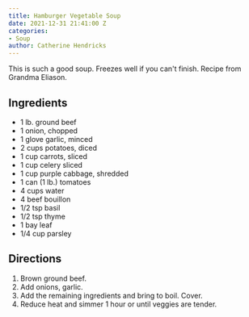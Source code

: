 ```yaml
---
title: Hamburger Vegetable Soup
date: 2021-12-31 21:41:00 Z
categories:
- Soup
author: Catherine Hendricks
---
```


This is such a good soup. Freezes well if you can't finish. Recipe from Grandma Eliason. 

## Ingredients
* 1 lb. ground beef
* 1 onion, chopped
* 1 glove garlic, minced
* 2 cups potatoes, diced
* 1 cup carrots, sliced
* 1 cup celery sliced
* 1 cup purple cabbage, shredded
* 1 can (1 lb.) tomatoes
* 4 cups water
* 4 beef bouillon
* 1/2 tsp basil
* 1/2 tsp thyme
* 1 bay leaf
* 1/4 cup parsley

## Directions
1. Brown ground beef. 
2. Add onions, garlic.
3. Add the remaining ingredients and bring to boil. Cover.
4. Reduce heat and simmer 1 hour or until veggies are tender. 

